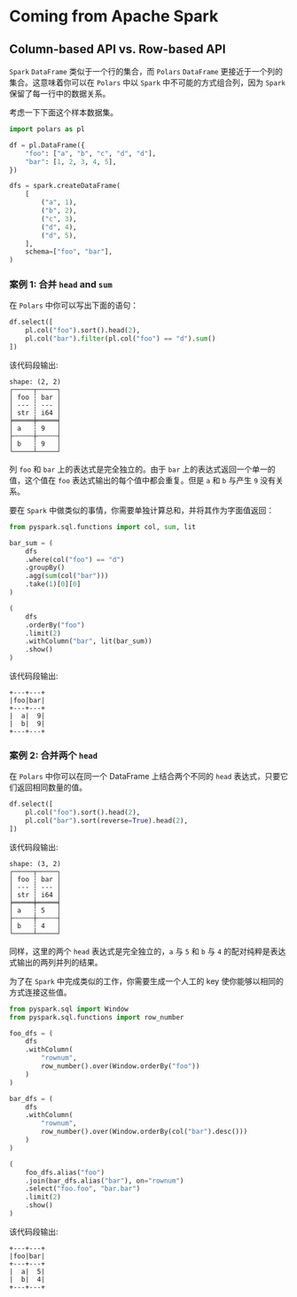 # Coming from Apache Spark

## Column-based API vs. Row-based API

`Spark` `DataFrame` 类似于一个行的集合，而 `Polars` `DataFrame` 更接近于一个列的集合。这意味着你可以在 `Polars` 中以 `Spark` 中不可能的方式组合列，因为 `Spark` 保留了每一行中的数据关系。

考虑一下下面这个样本数据集。

```python
import polars as pl

df = pl.DataFrame({
    "foo": ["a", "b", "c", "d", "d"],
    "bar": [1, 2, 3, 4, 5],
})

dfs = spark.createDataFrame(
    [
        ("a", 1),
        ("b", 2),
        ("c", 3),
        ("d", 4),
        ("d", 5),
    ],
    schema=["foo", "bar"],
)
```

### 案例 1: 合并 `head` and `sum`

在 `Polars` 中你可以写出下面的语句：

```python
df.select([
    pl.col("foo").sort().head(2),
    pl.col("bar").filter(pl.col("foo") == "d").sum()
])
```

该代码段输出:

```
shape: (2, 2)
┌─────┬─────┐
│ foo ┆ bar │
│ --- ┆ --- │
│ str ┆ i64 │
╞═════╪═════╡
│ a   ┆ 9   │
├╌╌╌╌╌┼╌╌╌╌╌┤
│ b   ┆ 9   │
└─────┴─────┘
```

列 `foo` 和 `bar` 上的表达式是完全独立的。由于 `bar` 上的表达式返回一个单一的值，这个值在 `foo` 表达式输出的每个值中都会重复。但是 `a` 和 `b` 与产生 `9` 没有关系。

要在 `Spark` 中做类似的事情，你需要单独计算总和，并将其作为字面值返回：

```python
from pyspark.sql.functions import col, sum, lit

bar_sum = (
    dfs
    .where(col("foo") == "d")
    .groupBy()
    .agg(sum(col("bar")))
    .take(1)[0][0]
)

(
    dfs
    .orderBy("foo")
    .limit(2)
    .withColumn("bar", lit(bar_sum))
    .show()
)
```

该代码段输出:

```
+---+---+
|foo|bar|
+---+---+
|  a|  9|
|  b|  9|
+---+---+
```

### 案例 2: 合并两个 `head`

在 `Polars` 中你可以在同一个 DataFrame 上结合两个不同的 `head` 表达式，只要它们返回相同数量的值。

```python
df.select([
    pl.col("foo").sort().head(2),
    pl.col("bar").sort(reverse=True).head(2),
])
```

该代码段输出:

```
shape: (3, 2)
┌─────┬─────┐
│ foo ┆ bar │
│ --- ┆ --- │
│ str ┆ i64 │
╞═════╪═════╡
│ a   ┆ 5   │
├╌╌╌╌╌┼╌╌╌╌╌┤
│ b   ┆ 4   │
└─────┴─────┘
```

同样，这里的两个 `head`  表达式是完全独立的，`a` 与 `5` 和 `b` 与 `4` 的配对纯粹是表达式输出的两列并列的结果。

为了在 `Spark` 中完成类似的工作，你需要生成一个人工的 key 使你能够以相同的方式连接这些值。

```python
from pyspark.sql import Window
from pyspark.sql.functions import row_number

foo_dfs = (
    dfs
    .withColumn(
        "rownum",
        row_number().over(Window.orderBy("foo"))
    )
)

bar_dfs = (
    dfs
    .withColumn(
        "rownum",
        row_number().over(Window.orderBy(col("bar").desc()))
    )
)

(
    foo_dfs.alias("foo")
    .join(bar_dfs.alias("bar"), on="rownum")
    .select("foo.foo", "bar.bar")
    .limit(2)
    .show()
)
```

该代码段输出:

```
+---+---+
|foo|bar|
+---+---+
|  a|  5|
|  b|  4|
+---+---+
```
